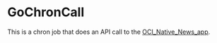 # GoChronCall
This is a chron job that does an API call to the [OCI_Native_News_app](https://github.com/GaryHostt/OCI_Native_NewsApp).
